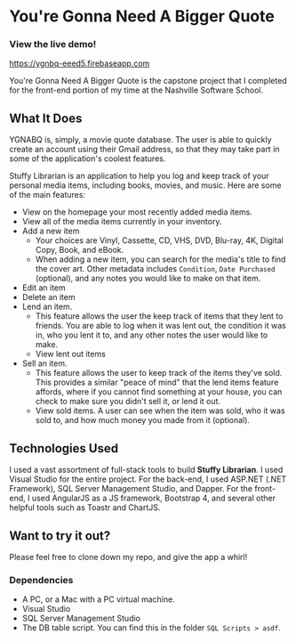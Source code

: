 # You're Gonna Need A Bigger Quote

### View the live demo!
https://ygnbq-eeed5.firebaseapp.com

You're Gonna Need A Bigger Quote is the capstone project that I completed for the front-end portion of my time at the Nashville Software School.

## What It Does
YGNABQ is, simply, a movie quote database. The user is able to quickly create an account using their Gmail address, so that they may take part in some of the application's coolest features. 

Stuffy Librarian is an application to help you log and keep track of your personal media items, including books, movies, and music. Here are some of the main features:
- View on the homepage your most recently added media items.
- View all of the media items currently in your inventory.
- Add a new item
  - Your choices are Vinyl, Cassette, CD, VHS, DVD, Blu-ray, 4K, Digital Copy, Book, and eBook.
  - When adding a new item, you can search for the media's title to find the cover art. Other metadata includes `Condition`, `Date Purchased` (optional), and any notes you would like to make on that item.
- Edit an item
- Delete an item
- Lend an item. 
  - This feature allows the user the keep track of items that they lent to friends. You are able to log when it was lent out, the condition it was in, who you lent it to, and any other notes the user would like to make.
  - View lent out items
- Sell an item. 
  - This feature allows the user to keep track of the items they've sold. This provides a similar "peace of mind" that the lend items feature affords, where if you cannot find something at your house, you can check to make sure you didn't sell it, or lend it out.
  - View sold items. A user can see when the item was sold, who it was sold to, and how much money you made from it (optional).

## Technologies Used
I used a vast assortment of full-stack tools to build **Stuffy Librarian**. I used Visual Studio for the entire project. For the back-end, I used ASP.NET (.NET Framework), SQL Server Management Studio, and Dapper. For the front-end, I used AngularJS as a JS framework, Bootstrap 4, and several other helpful tools such as Toastr and ChartJS.

## Want to try it out?
Please feel free to clone down my repo, and give the app a whirl!
### Dependencies
- A PC, or a Mac with a PC virtual machine.
- Visual Studio
- SQL Server Management Studio
- The DB table script. You can find this in the folder `SQL Scripts > asdf`.

